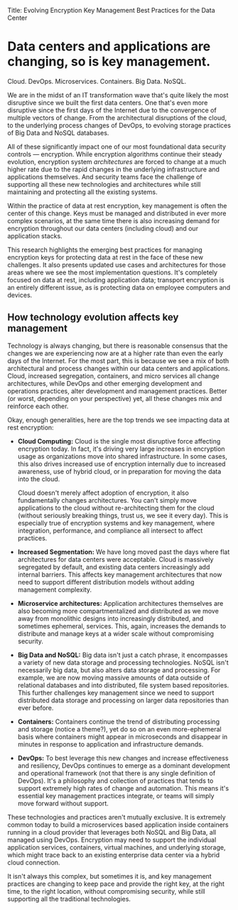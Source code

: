 Title: Evolving Encryption Key Management Best Practices for the Data Center

# Data centers and applications are changing, so is key management.

Cloud. DevOps. Microservices. Containers. Big Data. NoSQL.

We are in the midst of an IT transformation wave that's quite likely the most disruptive since we built the first data centers. One that's even more disruptive since the first days of the Internet due to the convergence of multiple vectors of change. From the architectural disruptions of the cloud, to the underlying process changes of DevOps, to evolving storage practices of Big Data and NoSQL databases. 

All of these significantly impact one of our most foundational data security controls — encryption. While encryption algorithms continue their steady evolution, encryption system *architectures* are forced to change at a much higher rate due to the rapid changes in the underlying infrastructure and applications themselves. And security teams face the challenge of supporting all these new technologies and architectures while still maintaining and protecting all the existing systems.

Within the practice of data at rest encryption, key management is often the center of this change. Keys must be managed and distributed in ever more complex scenarios, at the same time there is also increasing demand for encryption throughout our data centers (including cloud) and our application stacks.

This research highlights the emerging best practices for managing encryption keys for protecting data at rest  in the face of these new challenges. It also presents updated use cases and architectures for those areas where we see the most implementation questions. It's completely focused on data at rest, including application data; transport encryption is an entirely different issue, as is protecting data on employee computers and devices.

## How technology evolution affects key management

Technology is always changing, but there is reasonable consensus that the changes we are experiencing now are at a higher rate than even the early days of the Internet. For the most part, this is because we see a mix of both architectural and process changes within our data centers and applications. Cloud, increased segregation, containers, and micro services all change architectures, while DevOps and other emerging development and operations practices, alter development and management practices. Better (or worst, depending on your perspective) yet, all these changes mix and reinforce each other.

Okay, enough generalities, here are the top trends we see impacting data at rest encryption:

* **Cloud Computing:** Cloud is the single most disruptive force affecting encryption today. In fact, it's driving very large increases in encryption usage as organizations move into shared infrastructure. In some cases, this also drives increased use of encryption internally due to increased awareness, use of hybrid cloud, or in preparation for moving the data into the cloud. 

	Cloud doesn't merely affect adoption of encryption, it also fundamentally changes architectures. You can't simply move applications to the cloud without re-architecting them for the cloud (without seriously breaking things, trust us, we see it every day). This is especially true of encryption systems and key management, where integration, performance, and compliance all intersect to affect practices.
* **Increased Segmentation:** We have long moved past the days where flat architectures for data centers were acceptable. Cloud is massively segregated by default, and existing data centers increasingly add internal barriers. This affects key management architectures that now need to support different distribution models without adding management complexity.
* **Microservice architectures:** Application architectures themselves are also becoming more compartmentalized and distributed as we move away from monolithic designs into increasingly distributed, and sometimes ephemeral, services. This, again, increases the demands to distribute and manage keys at a wider scale without compromising security.
* **Big Data and NoSQL:** Big data isn't just a catch phrase, it encompasses a variety of new data storage and processing technologies. NoSQL isn't necessarily big data, but also alters data storage and processing. For example, we are now moving massive amounts of data outside of relational databases and into distributed, file system based repositories. This further challenges key management since we need to support distributed data storage and processing on larger data repositories than ever before.
* **Containers:** Containers continue the trend of distributing processing and storage (notice a theme?), yet do so on an even more-ephemeral basis where containers might appear in microseconds and disappear in minutes in response to application and infrastructure demands.
* **DevOps:** To best leverage this new changes and increase effectiveness and resiliency, DevOps continues to emerge as a dominant development and operational framework (not that there is any single definition of DevOps). It's a philosophy and collection of practices that tends to support extremely high rates of change and automation. This means it's essential key management practices integrate, or teams will simply move forward without support.

These technologies and practices aren't mutually exclusive. It is extremely common today to build a microservices based application inside containers running in a cloud provider that leverages both NoSQL and Big Data, all managed using DevOps. Encryption may need to support the individual application services, containers, virtual machines, and underlying storage, which might trace back to an existing enterprise data center via a hybrid cloud connection. 

It isn't always this complex, but sometimes it is, and key management practices are changing to keep pace and provide the right key, at the right time, to the right location, without compromising security, while still supporting all the traditional technologies. 